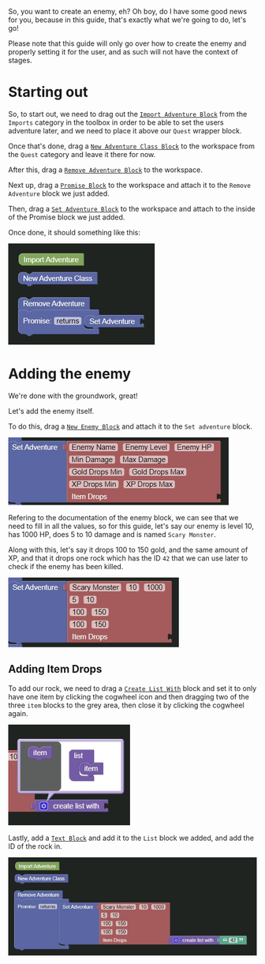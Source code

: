 So, you want to create an enemy, eh?
Oh boy, do I have some good news for you, because in this guide, that's exactly what we're going to do, let's go!

Please note that this guide will only go over how to create the enemy and properly setting it for the user, and as such will not have the context of stages.

# Starting out

So, to start out, we need to drag out the [`Import Adventure Block`](../../blocks/imports/import_adventure.md) from the `Imports` category in the toolbox in order to be able to set the users adventure later, and we need to place it above our `Quest` wrapper block.

Once that's done, drag a [`New Adventure Class Block`](../../blocks/quest/new_adventure.md) to the workspace from the `Quest` category and leave it there for now.

After this, drag a [`Remove Adventure Block`](../../blocks/quest/remove_adventure.md) to the workspace.

Next up, drag a [`Promise Block`](../../blocks/quest/promise.md) to the workspace and attach it to the `Remove Adventure` block we just added.

Then, drag a [`Set Adventure Block`](../../blocks/quest/set_adventure.md) to the workspace and attach to the inside of the Promise block we just added.

Once done, it should something like this:

![Stage 1 done](./images/stage-1-done.jpg)

# Adding the enemy

We're done with the groundwork, great!

Let's add the enemy itself.

To do this, drag a [`New Enemy Block`](../../blocks/enemies/new_enemy.md) and attach it to the `Set adventure` block.

![Set adventure block with enemy](./images/set-adventure-with-enemy.jpg)

Refering to the documentation of the enemy block, we can see that we need to fill in all the values, so for this guide, let's say our enemy is level 10, has 1000 HP, does 5 to 10 damage and is named `Scary Monster`.

Along with this, let's say it drops 100 to 150 gold, and the same amount of XP, and that it drops one rock which has the ID `42` that we can use later to check if the enemy has been killed.

![Enemy block filled in](./images/enemy-block-filled.jpg)

## Adding Item Drops

To add our rock, we need to drag a [`Create List With`](../../blocks/list/create_list.md) block and set it to only have one item by clicking the cogwheel icon and then dragging two of the three `item` blocks to the grey area, then close it by clicking the cogwheel again.

![List with one item](./images/one-item-list.jpg)

Lastly, add a [`Text Block`](../../blocks/text/text.md) and add it to the `List` block we added, and add the ID of the rock in.

![Enemy adding done](./images/enemy-done.jpg)
